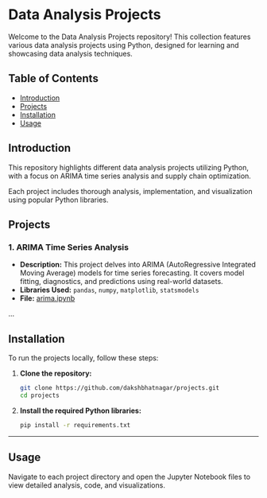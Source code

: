 **Data Analysis Projects**
==========================

Welcome to the Data Analysis Projects repository! This collection features various data analysis projects using Python, designed for learning and showcasing data analysis techniques.

**Table of Contents**
-----------------

* [Introduction](#introduction)
* [Projects](#projects)
* [Installation](#installation)
* [Usage](#usage)

**Introduction**
---------------

This repository highlights different data analysis projects utilizing Python, with a focus on ARIMA time series analysis and supply chain optimization. 

Each project includes thorough analysis, implementation, and visualization using popular Python libraries.

**Projects**
------------

### 1. ARIMA Time Series Analysis

* **Description:** This project delves into ARIMA (AutoRegressive Integrated Moving Average) models for time series forecasting. It covers model fitting, diagnostics, and predictions using real-world datasets.
* **Libraries Used:** `pandas`, `numpy`, `matplotlib`, `statsmodels`
* **File:** [arima.ipynb](arima.ipynb)

...

**Installation**
--------------

To run the projects locally, follow these steps:

1. **Clone the repository:**

   ```bash
   git clone https://github.com/dakshbhatnagar/projects.git
   cd projects
   ```

2. **Install the required Python libraries:**

   ```bash
   pip install -r requirements.txt
   ```

---

**Usage**
--------------

Navigate to each project directory and open the Jupyter Notebook files to view detailed analysis, code, and visualizations.
